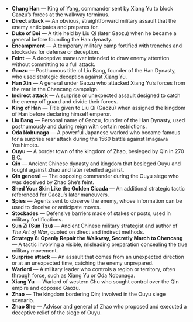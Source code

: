 - **Chang Han** — King of Yang, commander sent by Xiang Yu to block Gaozu’s forces at the walkway terminus.  
- **Direct attack** — An obvious, straightforward military assault that the enemy anticipates and prepares for.  
- **Duke of Bei** — A title held by Liu Qi (later Gaozu) when he became a general before founding the Han dynasty.  
- **Encampment** — A temporary military camp fortified with trenches and stockades for defense or deception.  
- **Feint** — A deceptive maneuver intended to draw enemy attention without committing to a full attack.  
- **Gaozu** — Posthumous title of Liu Bang, founder of the Han Dynasty, who used strategic deception against Xiang Yu.  
- **Han Xin** — A general under Gaozu who attacked Xiang Yu’s forces from the rear in the Chencang campaign.  
- **Indirect attack** — A surprise or unexpected assault designed to catch the enemy off guard and divide their forces.  
- **King of Han** — Title given to Liu Qi (Gaozu) when assigned the kingdom of Han before declaring himself emperor.  
- **Liu Bang** — Personal name of Gaozu, founder of the Han Dynasty, used posthumously and during reign with certain restrictions.  
- **Oda Nobunaga** — A powerful Japanese warlord who became famous for a surprise rear attack during the 1560 battle against Imagawa Yoshimoto.  
- **Ouyu** — A border town of the kingdom of Zhao, besieged by Qin in 270 B.C.  
- **Qin** — Ancient Chinese dynasty and kingdom that besieged Ouyu and fought against Zhao and later rebelled against.  
- **Qin general** — The opposing commander during the Ouyu siege who was deceived by Zhao She’s feint.  
- **Shed Your Skin Like the Golden Cicada** — An additional strategic tactic referenced for Gaozu’s later maneuvers.  
- **Spies** — Agents sent to observe the enemy, whose information can be used to deceive or anticipate moves.  
- **Stockades** — Defensive barriers made of stakes or posts, used in military fortifications.  
- **Sun Zi (Sun Tzu)** — Ancient Chinese military strategist and author of *The Art of War*, quoted on direct and indirect methods.  
- **Strategy 8: Openly Repair the Walkway, Secretly March to Chencang** — A tactic involving a visible, misleading preparation concealing the true military movement.  
- **Surprise attack** — An assault that comes from an unexpected direction or at an unexpected time, catching the enemy unprepared.  
- **Warlord** — A military leader who controls a region or territory, often through force, such as Xiang Yu or Oda Nobunaga.  
- **Xiang Yu** — Warlord of western Chu who sought control over the Qin empire and opposed Gaozu.  
- **Zhao** — The kingdom bordering Qin; involved in the Ouyu siege scenario.  
- **Zhao She** — Advisor and general of Zhao who proposed and executed a deceptive relief of the siege of Ouyu.
